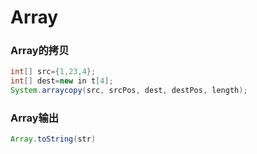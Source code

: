 # Array

### Array的拷贝

```java
int[] src={1,23,4};
int[] dest=new in t[4];
System.arraycopy(src, srcPos, dest, destPos, length);
```



### Array输出



```java
Array.toString(str)
```



